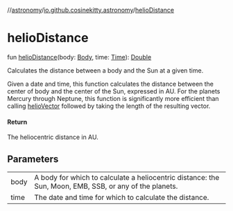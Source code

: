 //[astronomy](../../index.md)/[io.github.cosinekitty.astronomy](index.md)/[helioDistance](helio-distance.md)

# helioDistance

fun [helioDistance](helio-distance.md)(body: [Body](-body/index.md), time: [Time](-time/index.md)): [Double](https://kotlinlang.org/api/latest/jvm/stdlib/kotlin/-double/index.html)

Calculates the distance between a body and the Sun at a given time.

Given a date and time, this function calculates the distance between the center of body and the center of the Sun, expressed in AU. For the planets Mercury through Neptune, this function is significantly more efficient than calling [helioVector](helio-vector.md) followed by taking the length of the resulting vector.

#### Return

The heliocentric distance in AU.

## Parameters

| | |
|---|---|
| body | A body for which to calculate a heliocentric distance: the Sun, Moon, EMB, SSB, or any of the planets. |
| time | The date and time for which to calculate the distance. |
